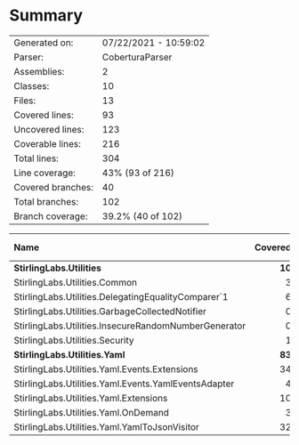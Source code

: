﻿# Summary
|||
|:---|:---|
| Generated on: | 07/22/2021 - 10:59:02 |
| Parser: | CoberturaParser |
| Assemblies: | 2 |
| Classes: | 10 |
| Files: | 13 |
| Covered lines: | 93 |
| Uncovered lines: | 123 |
| Coverable lines: | 216 |
| Total lines: | 304 |
| Line coverage: | 43% (93 of 216) |
| Covered branches: | 40 |
| Total branches: | 102 |
| Branch coverage: | 39.2% (40 of 102) |

|**Name**|**Covered**|**Uncovered**|**Coverable**|**Total**|**Line coverage**|**Covered**|**Total**|**Branch coverage**|
|:---|---:|---:|---:|---:|---:|---:|---:|---:|
|**StirlingLabs.Utilities**|**10**|**75**|**85**|**304**|**11.7%**|**3**|**44**|**6.8%**|
|StirlingLabs.Utilities.Common|3|11|14|124|21.4%|2|6|33.3%|
|StirlingLabs.Utilities.DelegatingEqualityComparer`1|6|8|14|35|42.8%|1|8|12.5%|
|StirlingLabs.Utilities.GarbageCollectedNotifier|0|8|8|30|0%|0|6|0%|
|StirlingLabs.Utilities.InsecureRandomNumberGenerator|0|10|10|31|0%|0|4|0%|
|StirlingLabs.Utilities.Security|1|38|39|84|2.5%|0|20|0%|
|**StirlingLabs.Utilities.Yaml**|**83**|**48**|**131**|**0**|**63.3%**|**37**|**58**|**63.7%**|
|StirlingLabs.Utilities.Yaml.Events.Extensions|34|1|35|0|97.1%|21|22|95.4%|
|StirlingLabs.Utilities.Yaml.Events.YamlEventsAdapter|4|9|13|0|30.7%|0|0||
|StirlingLabs.Utilities.Yaml.Extensions|10|24|34|0|29.4%|2|14|14.2%|
|StirlingLabs.Utilities.Yaml.OnDemand|3|0|3|0|100%|0|0||
|StirlingLabs.Utilities.Yaml.YamlToJsonVisitor|32|14|46|0|69.5%|14|22|63.6%|
